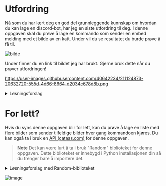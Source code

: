 # Utfordring

Nå som du har lært deg en god del grunnleggende kunnskap om hvordan du kan lage en discord-bot, har jeg en siste utfordring til deg. I denne oppgaven skal du prøve å lage en kommando som sender en embed melding med et bilde av en katt. Under vil du se resultatet du burde prøve å få til.

![bilde](https://user-images.githubusercontent.com/40642234/211124833-8c485ff9-bb27-461e-847c-3b848b41fb7a.png)



Under finner du en link til bildet jeg har brukt. Gjerne bruk dette når du prøver utfordringen!

https://user-images.githubusercontent.com/40642234/211124873-20632720-555d-4d66-8664-d2034c678d8b.png

<details>
    <summary>Løsningsforslag</summary>
    
```py
@client.tree.command(name="cat", description="Sends a picture of a cat")
async def cat(interaction: discord.Interaction):
    await interaction.response.send_message(embed=makeEmbed('Have a cat!',
                                                            'meow',
                                                            image="https://user-images.githubusercontent.com/40642234/211124873-20632720-555d-4d66-8664-d2034c678d8b.png",
                                                            footer='Your cat is kinda wonky ngl'))
                                                           
```

</details>


# For lett?

Hvis du syns denne oppgaven blir for lett, kan du prøve å lage en liste med flere bilder som sender tilfeldige bilder hver gang kommandoen kjøres.
Du kan også ta i bruk en [API (cataas.com)](https://cataas.com/#/) for denne oppgaven.
>**Note**
> Det kan være lurt å ta i bruk "Random" biblioteket for denne oppgaven. Dette biblioteket er innebygd i Python installasjonen din så du trenger bare å importere det.

<details>
    <summary>Løsningsforslag med Random-biblioteket</summary>

Husk å importere "Random" i toppen av python-dokumentet ditt! `import random`

```py

meowzers = [
    "https://user-images.githubusercontent.com/40642234/211124873-20632720-555d-4d66-8664-d2034c678d8b.png",
    "https://user-images.githubusercontent.com/40642234/211551741-5f5b172f-c7cb-4bd7-ab81-0c3027d4fbd8.png",
    "https://user-images.githubusercontent.com/40642234/211551863-16324790-e2d0-4b6a-acf6-4853baf04b24.png",
    "https://user-images.githubusercontent.com/40642234/211551969-b439297d-754f-430c-89e1-84657792de00.png",
    "https://user-images.githubusercontent.com/40642234/211552041-9c4a41fb-2ad4-407f-8703-446cc8346a12.png"]
meowzerFooterText = [
    "meow",
    "this is indeed a cat",
    "Quite peculiar being",
    "wawawiwa",
    "hmmmmm",
    "Your cat is kinda wonky ngl"
]
@client.tree.command(name="cat", description="Sends a picture of a cat")
async def cat(interaction: discord.Interaction):
    await interaction.response.send_message(embed=makeEmbed(title='Have a cat!',
                                                            desc='meow',
                                                            image=random.choice(meowzers),
                                                            footer=random.choice(meowzerFooterText)))
                                                           
```

</details>

[![image](https://img.shields.io/badge/back-Forrige%20Side-red?style=for-the-badge&logo=python&logoColor=yellow)](https://github.com/Tragnet/DiscordBot-Kurs/tree/1.7-Nedkj%C3%B8ling-av-kommandoer)    

